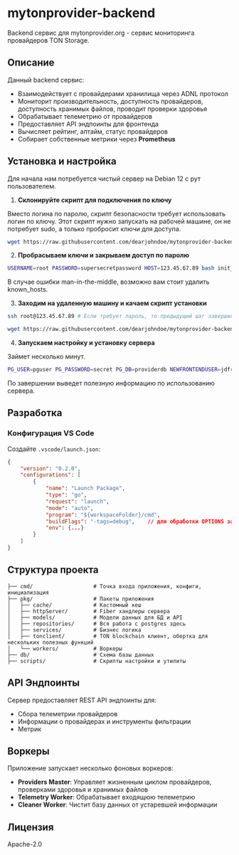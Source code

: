 # mytonprovider-backend

Backend сервис для mytonprovider.org - сервис мониторинга провайдеров TON Storage.

## Описание

Данный backend сервис:
- Взаимодействует с провайдерами хранилища через ADNL протокол
- Мониторит производительность, доступность провайдеров, доступность хранимых файлов, проводит проверки здоровья
- Обрабатывает телеметрию от провайдеров
- Предоставляет API эндпоинты для фронтенда
- Вычисляет рейтинг, аптайм, статус провайдеров
- Собирает собственные метрики через **Prometheus**

## Установка и настройка

Для начала нам потребуется чистый сервер на Debian 12 с рут пользователем.

1. **Склонируйте скрипт для подключения по ключу**

Вместо логина по паролю, скрипт безопасности требует использовать логин по ключу. Этот скрипт нужно запускать на рабочей машине, он не потребует sudo, а только пробросит ключи для доступа.

```bash
wget https://raw.githubusercontent.com/dearjohndoe/mytonprovider-backend/refs/heads/master/scripts/init_server_connection.sh
```

2. **Пробрасываем ключи и закрываем доступ по паролю**

```bash
USERNAME=root PASSWORD=supersecretpassword HOST=123.45.67.89 bash init_server_connection.sh
```

В случае ошибки man-in-the-middle, возможно вам стоит удалить known_hosts.

3. **Заходим на удаленную машину и качаем скрипт установки**

```bash
ssh root@123.45.67.89 # Если требует пароль, то предыдущий шаг завершился с ошибкой.

wget https://raw.githubusercontent.com/dearjohndoe/mytonprovider-backend/refs/heads/master/scripts/setup_server.sh
```

4. **Запускаем настройку и установку сервера**

Займет несколько минут.

```bash
PG_USER=pguser PG_PASSWORD=secret PG_DB=providerdb NEWFRONTENDUSER=jdfront NEWSUDOUSER=johndoe NEWUSER_PASSWORD=newsecurepassword bash ./setup_server.sh
```

По завершении выведет полезную информацию по использованию сервера.


## Разработка

### Конфигурация VS Code
Создайте `.vscode/launch.json`:
```json
{
    "version": "0.2.0",
    "configurations": [
        {
            "name": "Launch Package",
            "type": "go",
            "request": "launch",
            "mode": "auto",
            "program": "${workspaceFolder}/cmd",
            "buildFlags": "-tags=debug",    // для обработки OPTIONS запросов без nginx при разработке
            "env": {...}
        }
    ]
}
```

## Структура проекта

```
├── cmd/                   # Точка входа приложения, конфиги, инициализация
├── pkg/                   # Пакеты приложения
│   ├── cache/             # Кастомный кеш
│   ├── httpServer/        # Fiber хандлеры сервера
│   ├── models/            # Модели данных для БД и API
│   ├── repositories/      # Вся работа с postgres здесь
│   ├── services/          # Бизнес логика
│   ├── tonclient/         # TON blockchain клиент, обертка для нескольких полезных функций
│   └── workers/           # Воркеры
├── db/                    # Схема базы данных
├── scripts/               # Скрипты настройки и утилиты
```

## API Эндпоинты

Сервер предоставляет REST API эндпоинты для:
- Сбора телеметрии провайдеров
- Информации о провайдерах и инструменты фильтрации
- Метрик

## Воркеры

Приложение запускает несколько фоновых воркеров:
- **Providers Master**: Управляет жизненным циклом провайдеров, проверками здоровья и хранимых файлов
- **Telemetry Worker**: Обрабатывает входящюю телеметрию
- **Cleaner Worker**: Чистит базу данных от устаревшей информации

## Лицензия

Apache-2.0
